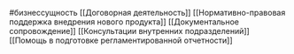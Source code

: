#бизнессущность 
[[Договорная деятельность]]
[[Нормативно-правовая поддержка внедрения нового продукта]]
[[Документальное сопровождение]]
[[Консультации внутренних подразделений]]
[[Помощь в подготовке регламентированной отчетности]]
